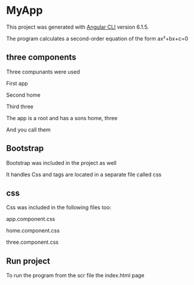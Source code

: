 # MyApp

This project was generated with [Angular CLI](https://github.com/angular/angular-cli) version 6.1.5.


The program calculates a second-order equation of the form ax²+bx+c=0

## three components
Three compunants were used


First app


Second home


Third three



The app is a root and has a sons home, three


And you call them

## Bootstrap
Bootstrap was included in the project as well


It handles Css and tags are located in a separate file called css

## css

Css was included in the following files too:


app.component.css


home.component.css


three.component.css

## Run project
To run the program from the scr file the index.html page




